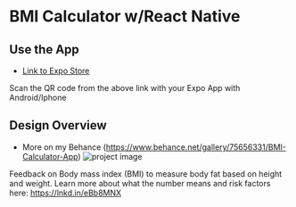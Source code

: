 # BMI Calculator w/React Native

## Use the App
- [Link to Expo Store ](https://oliver-gomes.github.io/projects/memory-game)

Scan the QR code from the above link with your Expo App with Android/Iphone

## Design Overview
- More on my Behance (https://www.behance.net/gallery/75656331/BMI-Calculator-App)
![project image](https://oliver-gomes.github.io/images/github%20images/bmi-behance.png)


Feedback on Body mass index (BMI) to measure body fat based on height and weight. Learn more about what the number means and risk factors here: https://lnkd.in/eBb8MNX
